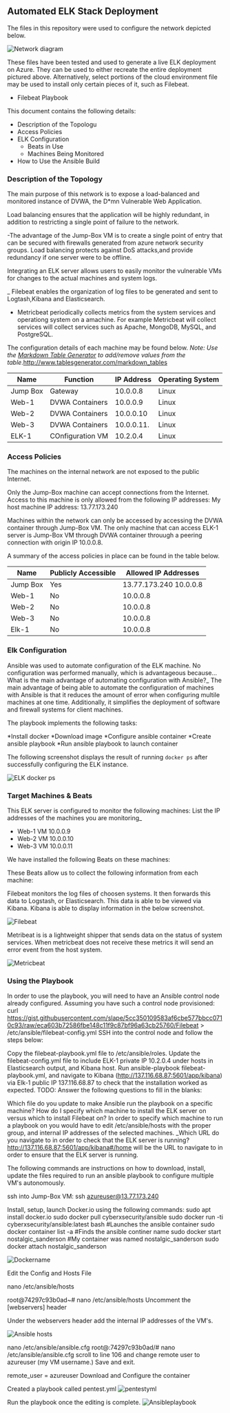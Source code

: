 ## Automated ELK Stack Deployment

The files in this repository were used to configure the network depicted below.


![Network diagram](https://github.com/Chanarowe/Project-1/blob/main/networkdiagram.png)

These files have been tested and used to generate a live ELK deployment on Azure. They can be used to either recreate the entire deployment pictured above. Alternatively, select portions of the cloud environment file may be used to install only certain pieces of it, such as Filebeat.

  - Filebeat Playbook

This document contains the following details:
- Description of the Topologu
- Access Policies
- ELK Configuration
  - Beats in Use
  - Machines Being Monitored
- How to Use the Ansible Build


### Description of the Topology

The main purpose of this network is to expose a load-balanced and monitored instance of DVWA, the D*mn Vulnerable Web Application.

Load balancing ensures that the application will be highly redundant, in addition to restricting a single point of failure to the network.

-The advantage of the Jump-Box VM is to create a single point of entry that can be secured with firewalls generated from azure network security groups. Load balancing protects against DoS attacks,and provide redundancy if one server were to be offline.

Integrating an ELK server allows users to easily monitor the vulnerable VMs for changes to the actual machines and system logs.

_ Filebeat enables the organization of log files to be generated and sent to Logtash,Kibana and Elasticsearch.

- Metricbeat periodically collects metrics from the system services and operationg system on a amachine. For example Metricbeat will collect services will collect services such as Apache, MongoDB, MySQL, and PostgreSQL.

The configuration details of each machine may be found below.
_Note: Use the [Markdown Table Generator](http://www.tablesgenerator.com/markdown_tables) to add/remove values from the table_.http://www.tablesgenerator.com/markdown_tables

| Name     | Function | IP Address | Operating System |
|----------|----------|------------|------------------|
| Jump Box | Gateway  | 10.0.0.8   | Linux            |
| Web-1    |DVWA Containers |10.0.0.9  |       Linux           |
| Web-2    |DVWA Containers|   10.0.0.10         |   Linux               |
| Web-3    |DVWA Containers |10.0.0.11.    | Linux
| ELK-1    |COnfiguration VM |10.2.0.4            | Linux                 |

### Access Policies

The machines on the internal network are not exposed to the public Internet. 

Only the Jump-Box machine can accept connections from the Internet. Access to this machine is only allowed from the following IP addresses:
My host machine IP address: 13.77.173.240

Machines within the network can only be accessed by accessing the DVWA container through Jump-Box VM.
The only machine that can access ELK-1 server is Jump-Box VM through DVWA container throuugh a peering connection with origin IP 10.0.0.8.

A summary of the access policies in place can be found in the table below.

| Name     | Publicly Accessible | Allowed IP Addresses |
|----------|---------------------|----------------------|
| Jump Box | Yes                 | 13.77.173.240 10.0.0.8|
| Web-1    | No                  |     10.0.0.8         |
| Web-2    | No                  |     10.0.0.8         |
| Web-3    | No                  |     10.0.0.8         |
| Elk-1    | No                  |     10.0.0.8
### Elk Configuration

Ansible was used to automate configuration of the ELK machine. No configuration was performed manually, which is advantageous because...
 What is the main advantage of automating configuration with Ansible?_
The main advantage of being able to automate the configuration of machines with Ansible is that it reduces the amount of error when configuring multile machines at one time. Additionally, it simplifies the deployment of software and firewall systems for client machines.


The playbook implements the following tasks:

*Install docker
*Download image
*Configure ansible container
*Create ansible playbook
*Run ansible playbook to launch container


The following screenshot displays the result of running `docker ps` after successfully configuring the ELK instance.

![ELK docker ps](https://github.com/Chanarowe/Project-1/blob/main/elk.jpg)

### Target Machines & Beats
This ELK server is configured to monitor the following machines:
List the IP addresses of the machines you are monitoring_
* Web-1 VM 10.0.0.9
* Web-2 VM 10.0.0.10
* Web-3 VM 10.0.0.11

We have installed the following Beats on these machines:


These Beats allow us to collect the following information from each machine:

Filebeat monitors the log files of choosen systems. It then forwards this data to Logstash, or Elasticsearch. This data is able to be viewed via Kibana. Kibana is able to display information in the below screenshot.


![Filebeat](https://github.com/Chanarowe/Project-1/blob/main/filebeat.jpg)

Metribeat is is a lightweight shipper that sends data on the status of system services. When metricbeat does not receive these metrics it will send an error event from the host system.


![Metricbeat](https://github.com/Chanarowe/Project-1/blob/main/metricbeat.jpg)



### Using the Playbook
In order to use the playbook, you will need to have an Ansible control node already configured. Assuming you have such a control node provisioned: 
curl 
https://gist.githubusercontent.com/slape/5cc350109583af6cbe577bbcc0710c93/raw/eca603b72586fbe148c11f9c87bf96a63cb25760/Filebeat > /etc/ansible/filebeat-config.yml
SSH into the control node and follow the steps below:

Copy the filebeat-playbook.yml file to /etc/ansible/roles.
Update the filebeat-config.yml file to include ELK-1 private IP 10.2.0.4 under hosts in Elasticsearch output, and Kibana host.
Run ansible-playbook filebeat-playbook.yml, and navigate to Kibana (http://137.116.68.87:5601/app/kibana) via Elk-1 public IP 137.116.68.87 to check that the installation worked as expected.
TODO: Answer the following questions to fill in the blanks:

Which file do you update to make Ansible run the playbook on a specific machine? How do I specify which machine to install the ELK server on versus which to install Filebeat on? In order to specify which machine to run a playbook on you would have to edit /etc/ansible/hosts with the proper group, and internal IP addresses of the selected machines.
_Which URL do you navigate to in order to check that the ELK server is running?
http://137.116.68.87:5601/app/kibana#/home will be the URL to navigate to in order to ensure that the ELK server is running.


The following commands are instructions on how to download, install, update the files required to run an ansible playbook to configure multiple VM's autonomously.

ssh into Jump-Box VM: ssh azureuser@13.77.173.240

Install, setup, launch Docker.io using the following commands: sudo apt install docker.io sudo docker pull cyberxsecurity/ansible sudo docker run -ti cyberxsecurity/ansible:latest bash #Launches the ansible container sudo docker container list -a #Finds the ansible continer name sudo docker start nostalgic_sanderson #My container was named nostalgic_sanderson sudo docker attach nostalgic_sanderson

![Dockername](https://github.com/Chanarowe/Project-1/blob/main/dockername.png)


Edit the Config and Hosts File

nano /etc/ansible/hosts

root@74297c93b0ad~# nano /etc/ansible/hosts
Uncomment the [webservers] header

Under the webservers header add the internal IP addresses of the VM's.

![Ansible hosts](https://github.com/Chanarowe/Project-1/blob/main/Ansiblehost.jpg)

nano /etc/ansible/ansible.cfg
root@:74297c93b0ad/# nano /etc/ansible/ansible.cfg
scroll to line 106 and change remote user to azureuser (my VM username.) Save and exit.

remote_user = azureuser
Download and Configure the container

Created a playbook called pentest.yml
![pentestyml](https://github.com/Chanarowe/Project-1/blob/main/Ansibleconfigyml.jpg)

Run the playbook once the editing is complete.
![Ansibleplaybook](https://github.com/Chanarowe/Project-1/blob/main/AnsiblePlaybook.jpg)

